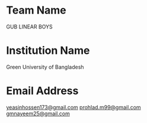 # Team Name

GUB LINEAR BOYS

# Institution Name

Green University of Bangladesh

# Email Address

yeasinhossen173@gmail.com
prohlad.m99@gmail.com
gmnayeem25@gmail.com
